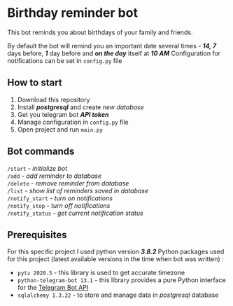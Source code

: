 # Birthday reminder bot
 This bot reminds you about birthdays of your family and friends.

By default the bot will remind you an important date several times - ___14, 7___ days before, ___1___ day before and ___on the day___ itself at ___10 AM___
Configuration for notifications can be set in `config.py` file

## How to start
1. Download this repository
2. Install ___postgresql___ and create _new database_
3. Get you telegram bot ___API token___
4. Manage configuration in `config.py` file
5. Open project and run `main.py`

## Bot commands
`/start` - _initialize bot_
\
`/add` - _add reminder to database_
\
`/delete` - _remove reminder from database_
\
`/list` - _show list of reminders saved in database_
\
`/notify_start` - _turn on notifications_
\
`/notify_stop` - _turn off notifications_
\
`/notify_status` - _get current notification status_

## Prerequisites
For this specific project I used python version ___3.8.2___
Python packages used for this project (latest available versions in the time when bot was written) :
* `pytz 2020.5` - this library is used to get accurate timezone
* `python-telegram-bot 13.1` - this library provides a pure Python interface for the [Telegram Bot API](https://core.telegram.org/bots/api)
* `sqlalchemy 1.3.22` - to store and manage data in _postgresql_ database